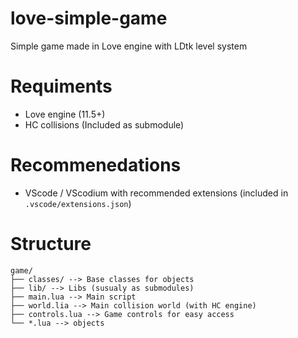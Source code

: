 # love-simple-game
Simple game made in Love engine with LDtk level system

# Requiments

- Love engine (11.5+)
- HC collisions (Included as submodule)

# Recommenedations

- VScode / VScodium with recommended extensions (included in `.vscode/extensions.json`)

# Structure
```
game/
├── classes/ --> Base classes for objects
├── lib/ --> Libs (susualy as submodules)
├── main.lua --> Main script
├── world.lia --> Main collision world (with HC engine)
├── controls.lua --> Game controls for easy access
└── *.lua --> objects
```
